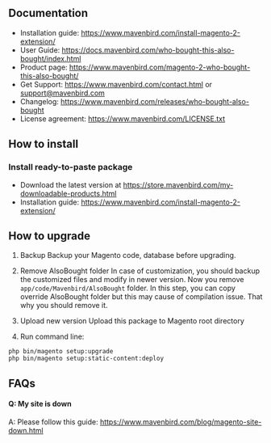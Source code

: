 ## Documentation

- Installation guide: https://www.mavenbird.com/install-magento-2-extension/
- User Guide: https://docs.mavenbird.com/who-bought-this-also-bought/index.html
- Product page: https://www.mavenbird.com/magento-2-who-bought-this-also-bought/
- Get Support: https://www.mavenbird.com/contact.html or support@mavenbird.com
- Changelog: https://www.mavenbird.com/releases/who-bought-also-bought
- License agreement: https://www.mavenbird.com/LICENSE.txt

## How to install

### Install ready-to-paste package 

- Download the latest version at https://store.mavenbird.com/my-downloadable-products.html
- Installation guide: https://www.mavenbird.com/install-magento-2-extension/

## How to upgrade

1. Backup
Backup your Magento code, database before upgrading.
2. Remove AlsoBought folder 
In case of customization, you should backup the customized files and modify in newer version. 
Now you remove `app/code/Mavenbird/AlsoBought` folder. In this step, you can copy override AlsoBought folder but this may cause of compilation issue. That why you should remove it.

3. Upload new version
Upload this package to Magento root directory
4. Run command line:

```
php bin/magento setup:upgrade
php bin/magento setup:static-content:deploy
```


## FAQs

#### Q: My site is down
A: Please follow this guide: https://www.mavenbird.com/blog/magento-site-down.html
